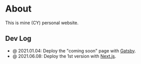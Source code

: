 # About

This is mine (CY) personal website.

## Dev Log

- @ 2021.01.04: Deploy the "coming soon" page with [Gatsby](https://gatsbyjs.com/).
- @ 2021.06.08: Deploy the 1st version with [Next.js](https://nextjs.org).

